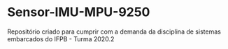 # Sensor-IMU-MPU-9250
Repositório criado para cumprir com a demanda da disciplina de sistemas embarcados do IFPB - Turma 2020.2
